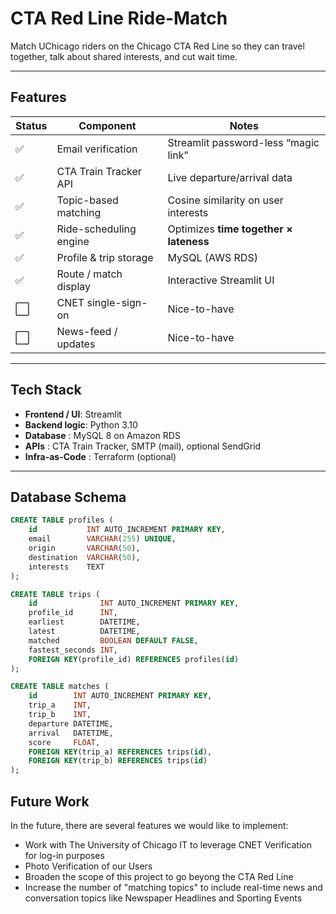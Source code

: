 # CTA Red Line Ride-Match

Match UChicago riders on the Chicago CTA Red Line so they can travel together,
talk about shared interests, and cut wait time.

---

## Features

| Status | Component                | Notes                               |
|--------|------------------------- |-------------------------------------|
| ✅     | Email verification       | Streamlit password-less “magic link” |
| ✅     | CTA Train Tracker API    | Live departure/arrival data         |
| ✅     | Topic-based matching     | Cosine similarity on user interests |
| ✅     | Ride-scheduling engine   | Optimizes **time together × lateness** |
| ✅     | Profile & trip storage   | MySQL (AWS RDS)                     |
| ✅     | Route / match display    | Interactive Streamlit UI            |
| ⬜️     | CNET single-sign-on      | Nice-to-have                        |
| ⬜️     | News-feed / updates      | Nice-to-have                        |

---

## Tech Stack

* **Frontend / UI**: Streamlit  
* **Backend logic**: Python 3.10  
* **Database**       : MySQL 8 on Amazon RDS  
* **APIs**           : CTA Train Tracker, SMTP (mail), optional SendGrid  
* **Infra-as-Code**  : Terraform (optional)  

---

## Database Schema

```sql
CREATE TABLE profiles (
    id           INT AUTO_INCREMENT PRIMARY KEY,
    email        VARCHAR(255) UNIQUE,
    origin       VARCHAR(50),
    destination  VARCHAR(50),
    interests    TEXT
);

CREATE TABLE trips (
    id              INT AUTO_INCREMENT PRIMARY KEY,
    profile_id      INT,
    earliest        DATETIME,
    latest          DATETIME,
    matched         BOOLEAN DEFAULT FALSE,
    fastest_seconds INT,
    FOREIGN KEY(profile_id) REFERENCES profiles(id)
);

CREATE TABLE matches (
    id        INT AUTO_INCREMENT PRIMARY KEY,
    trip_a    INT,
    trip_b    INT,
    departure DATETIME,
    arrival   DATETIME,
    score     FLOAT,
    FOREIGN KEY(trip_a) REFERENCES trips(id),
    FOREIGN KEY(trip_b) REFERENCES trips(id)
);
```


## Future Work

In the future, there are several features we would like to implement:

* Work with The University of Chicago IT to leverage CNET Verification for log-in purposes
* Photo Verification of our Users
* Broaden the scope of this project to go beyong the CTA Red Line
* Increase the number of "matching topics" to include real-time news and conversation topics like Newspaper Headlines and Sporting Events
